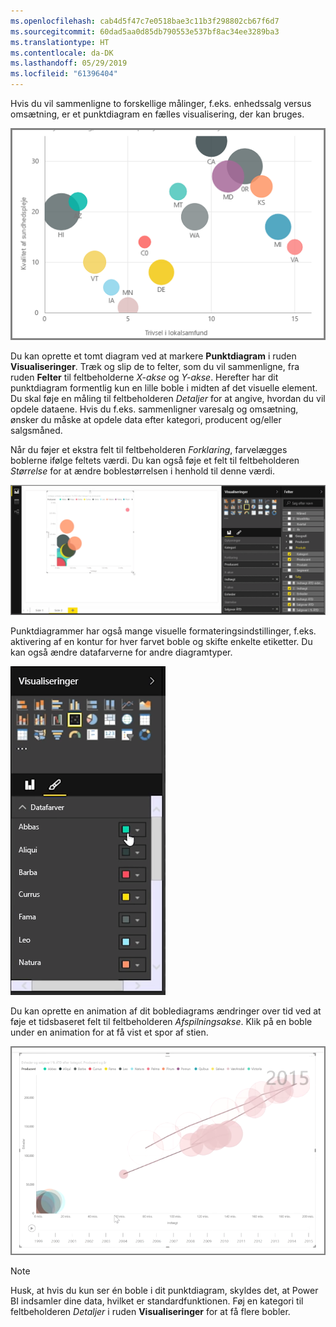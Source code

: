 ```yaml
---
ms.openlocfilehash: cab4d5f47c7e0518bae3c11b3f298802cb67f6d7
ms.sourcegitcommit: 60dad5aa0d85db790553e537bf8ac34ee3289ba3
ms.translationtype: HT
ms.contentlocale: da-DK
ms.lasthandoff: 05/29/2019
ms.locfileid: "61396404"
---
```

Hvis du vil sammenligne to forskellige målinger, f.eks. enhedssalg versus omsætning, er et punktdiagram en fælles visualisering, der kan bruges.

![](media/3-7-create-scatter-charts/3-7_1.png)

Du kan oprette et tomt diagram ved at markere **Punktdiagram** i ruden **Visualiseringer**. Træk og slip de to felter, som du vil sammenligne, fra ruden **Felter** til feltbeholderne *X-akse* og *Y-akse*. Herefter har dit punktdiagram formentlig kun en lille boble i midten af det visuelle element. Du skal føje en måling til feltbeholderen *Detaljer* for at angive, hvordan du vil opdele dataene. Hvis du f.eks. sammenligner varesalg og omsætning, ønsker du måske at opdele data efter kategori, producent og/eller salgsmåned.

Når du føjer et ekstra felt til feltbeholderen *Forklaring*, farvelægges boblerne ifølge feltets værdi. Du kan også føje et felt til feltbeholderen *Størrelse* for at ændre boblestørrelsen i henhold til denne værdi.

![](media/3-7-create-scatter-charts/3-7_2.png)

Punktdiagrammer har også mange visuelle formateringsindstillinger, f.eks. aktivering af en kontur for hver farvet boble og skifte enkelte etiketter. Du kan også ændre datafarverne for andre diagramtyper.

![](media/3-7-create-scatter-charts/3-7_3.png)

Du kan oprette en animation af dit boblediagrams ændringer over tid ved at føje et tidsbaseret felt til feltbeholderen *Afspilningsakse*. Klik på en boble under en animation for at få vist et spor af stien.

![](media/3-7-create-scatter-charts/3-7_4.png)

>[!NOTE]
>Husk, at hvis du kun ser én boble i dit punktdiagram, skyldes det, at Power BI indsamler dine data, hvilket er standardfunktionen. Føj en kategori til feltbeholderen *Detaljer* i ruden **Visualiseringer** for at få flere bobler.
> 
> 


